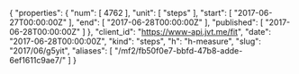 {
  "properties": {
    "num": [
      4762
    ],
    "unit": [
      "steps"
    ],
    "start": [
      "2017-06-27T00:00:00Z"
    ],
    "end": [
      "2017-06-28T00:00:00Z"
    ],
    "published": [
      "2017-06-28T00:00:00Z"
    ]
  },
  "client_id": "https://www-api.jvt.me/fit",
  "date": "2017-06-28T00:00:00Z",
  "kind": "steps",
  "h": "h-measure",
  "slug": "2017/06/g5yit",
  "aliases": [
    "/mf2/fb50f0e7-bbfd-47b8-adde-6ef1611c9ae7/"
  ]
}
